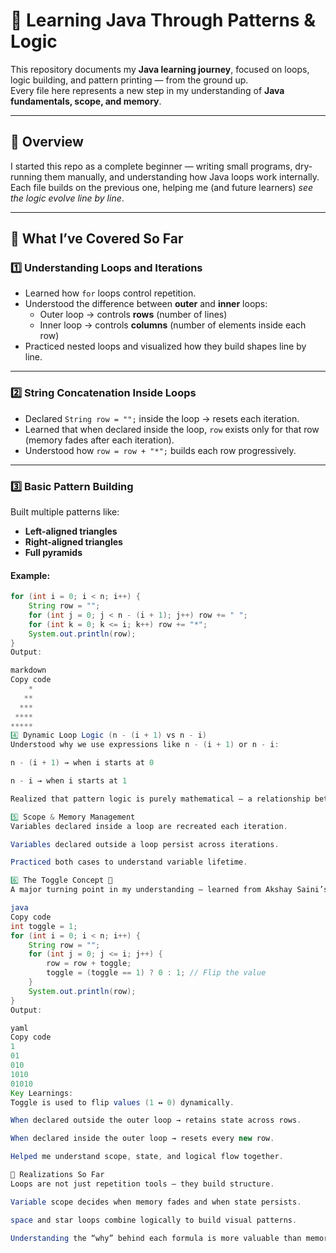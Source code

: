 # 🧠 Learning Java Through Patterns & Logic

This repository documents my **Java learning journey**, focused on loops, logic building, and pattern printing — from the ground up.  
Every file here represents a new step in my understanding of **Java fundamentals, scope, and memory**.

---

## 🚀 Overview

I started this repo as a complete beginner — writing small programs, dry-running them manually, and understanding how Java loops work internally.  
Each file builds on the previous one, helping me (and future learners) *see the logic evolve line by line*.

---

## 🧩 What I’ve Covered So Far

### 1️⃣ Understanding Loops and Iterations
- Learned how `for` loops control repetition.
- Understood the difference between **outer** and **inner** loops:
  - Outer loop → controls **rows** (number of lines)
  - Inner loop → controls **columns** (number of elements inside each row)
- Practiced nested loops and visualized how they build shapes line by line.

---

### 2️⃣ String Concatenation Inside Loops
- Declared `String row = "";` inside the loop → resets each iteration.
- Learned that when declared inside the loop, `row` exists only for that row (memory fades after each iteration).
- Understood how `row = row + "*";` builds each row progressively.

---

### 3️⃣ Basic Pattern Building
Built multiple patterns like:
- **Left-aligned triangles**
- **Right-aligned triangles**
- **Full pyramids**

#### Example:
```java
for (int i = 0; i < n; i++) {
    String row = "";
    for (int j = 0; j < n - (i + 1); j++) row += " ";
    for (int k = 0; k <= i; k++) row += "*";
    System.out.println(row);
}
Output:

markdown
Copy code
    *
   **
  ***
 ****
*****
4️⃣ Dynamic Loop Logic (n - (i + 1) vs n - i)
Understood why we use expressions like n - (i + 1) or n - i:

n - (i + 1) → when i starts at 0

n - i → when i starts at 1

Realized that pattern logic is purely mathematical — a relationship between total rows and current row number.

5️⃣ Scope & Memory Management
Variables declared inside a loop are recreated each iteration.

Variables declared outside a loop persist across iterations.

Practiced both cases to understand variable lifetime.

6️⃣ The Toggle Concept 🔁
A major turning point in my understanding — learned from Akshay Saini’s explanation.

java
Copy code
int toggle = 1;
for (int i = 0; i < n; i++) {
    String row = "";
    for (int j = 0; j <= i; j++) {
        row = row + toggle;
        toggle = (toggle == 1) ? 0 : 1; // Flip the value
    }
    System.out.println(row);
}
Output:

yaml
Copy code
1
01
010
1010
01010
Key Learnings:
Toggle is used to flip values (1 ↔ 0) dynamically.

When declared outside the outer loop → retains state across rows.

When declared inside the outer loop → resets every new row.

Helped me understand scope, state, and logical flow together.

🧠 Realizations So Far
Loops are not just repetition tools — they build structure.

Variable scope decides when memory fades and when state persists.

space and star loops combine logically to build visual patterns.

Understanding the “why” behind each formula is more valuable than memorizing syntax.

